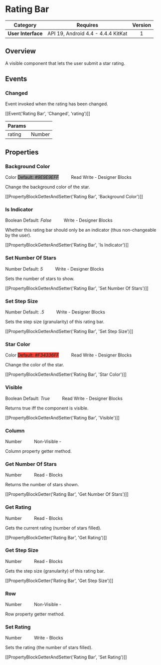 # Rating Bar

| Category | Requires | Version |
|:--------:|:-------:|:--------:|
|**User Interface**|<span class="chip chip-any">API 19, Android 4.4 - 4.4.4 KitKat</span>|<span class="chip chip-number">1</span>|

## Overview

A visible component that lets the user submit a star rating.

## Events

### Changed

Event invoked when the rating has been changed.

[[Event('Rating Bar', 'Changed', 'rating')]]

| Params | []() |
|--------|------|
|rating|<span class="chip chip-number">Number</span>|


## Properties

### Background Color

<span class="chip chip-color">Color</span> <span class="chip chip-color" style="background-color: #9E9E9E;">Default: <i>#9E9E9EFF</i></span>&nbsp;&nbsp;&nbsp;&nbsp;&nbsp;&nbsp;&nbsp;&nbsp;&nbsp;&nbsp;<span class="chip chip-rw">Read</span> <span class="chip chip-rw">Write</span> - <span class="chip chip-bd">Designer</span> <span class="chip chip-bd">Blocks</span> 

Change the background color of the star.

[[PropertyBlockGetterAndSetter('Rating Bar', 'Background Color')]]

### Is Indicator

<span class="chip chip-boolean">Boolean</span> <span class="chip chip-boolean">Default: <i>False</i></span>&nbsp;&nbsp;&nbsp;&nbsp;&nbsp;&nbsp;&nbsp;&nbsp;&nbsp;&nbsp;<span class="chip chip-rw">Write</span> - <span class="chip chip-bd">Designer</span> <span class="chip chip-bd">Blocks</span> 

Whether this rating bar should only be an indicator (thus non-changeable by the user).

[[PropertyBlockGetterAndSetter('Rating Bar', 'Is Indicator')]]

### Set Number Of Stars

<span class="chip chip-number">Number</span> <span class="chip chip-number">Default: <i>5</i></span>&nbsp;&nbsp;&nbsp;&nbsp;&nbsp;&nbsp;&nbsp;&nbsp;&nbsp;&nbsp;<span class="chip chip-rw">Write</span> - <span class="chip chip-bd">Designer</span> <span class="chip chip-bd">Blocks</span> 

Sets the number of stars to show.

[[PropertyBlockGetterAndSetter('Rating Bar', 'Set Number Of Stars')]]

### Set Step Size

<span class="chip chip-number">Number</span> <span class="chip chip-number">Default: <i>.5</i></span>&nbsp;&nbsp;&nbsp;&nbsp;&nbsp;&nbsp;&nbsp;&nbsp;&nbsp;&nbsp;<span class="chip chip-rw">Write</span> - <span class="chip chip-bd">Designer</span> <span class="chip chip-bd">Blocks</span> 

Sets the step size (granularity) of this rating bar.

[[PropertyBlockGetterAndSetter('Rating Bar', 'Set Step Size')]]

### Star Color

<span class="chip chip-color">Color</span> <span class="chip chip-color" style="background-color: #F34336;">Default: <i>#F34336FF</i></span>&nbsp;&nbsp;&nbsp;&nbsp;&nbsp;&nbsp;&nbsp;&nbsp;&nbsp;&nbsp;<span class="chip chip-rw">Read</span> <span class="chip chip-rw">Write</span> - <span class="chip chip-bd">Designer</span> <span class="chip chip-bd">Blocks</span> 

Change the color of the star.

[[PropertyBlockGetterAndSetter('Rating Bar', 'Star Color')]]

### Visible

<span class="chip chip-boolean">Boolean</span> <span class="chip chip-boolean">Default: <i>True</i></span>&nbsp;&nbsp;&nbsp;&nbsp;&nbsp;&nbsp;&nbsp;&nbsp;&nbsp;&nbsp;<span class="chip chip-rw">Read</span> <span class="chip chip-rw">Write</span> - <span class="chip chip-bd">Designer</span> <span class="chip chip-bd">Blocks</span> 

Returns true iff the component is visible.

[[PropertyBlockGetterAndSetter('Rating Bar', 'Visible')]]

### Column

<span class="chip chip-number">Number</span>&nbsp;&nbsp;&nbsp;&nbsp;&nbsp;&nbsp;&nbsp;&nbsp;&nbsp;&nbsp;<span class="chip chip-rw">Non-Visible</span> - 

Column property getter method.

### Get Number Of Stars

<span class="chip chip-number">Number</span>&nbsp;&nbsp;&nbsp;&nbsp;&nbsp;&nbsp;&nbsp;&nbsp;&nbsp;&nbsp;<span class="chip chip-rw">Read</span> - <span class="chip chip-bd">Blocks</span> 

Returns the number of stars shown.

[[PropertyBlockGetter('Rating Bar', 'Get Number Of Stars')]]

### Get Rating

<span class="chip chip-number">Number</span>&nbsp;&nbsp;&nbsp;&nbsp;&nbsp;&nbsp;&nbsp;&nbsp;&nbsp;&nbsp;<span class="chip chip-rw">Read</span> - <span class="chip chip-bd">Blocks</span> 

Gets the current rating (number of stars filled).

[[PropertyBlockGetter('Rating Bar', 'Get Rating')]]

### Get Step Size

<span class="chip chip-number">Number</span>&nbsp;&nbsp;&nbsp;&nbsp;&nbsp;&nbsp;&nbsp;&nbsp;&nbsp;&nbsp;<span class="chip chip-rw">Read</span> - <span class="chip chip-bd">Blocks</span> 

Gets the step size (granularity) of this rating bar.

[[PropertyBlockGetter('Rating Bar', 'Get Step Size')]]

### Row

<span class="chip chip-number">Number</span>&nbsp;&nbsp;&nbsp;&nbsp;&nbsp;&nbsp;&nbsp;&nbsp;&nbsp;&nbsp;<span class="chip chip-rw">Non-Visible</span> - 

Row property getter method.

### Set Rating

<span class="chip chip-number">Number</span>&nbsp;&nbsp;&nbsp;&nbsp;&nbsp;&nbsp;&nbsp;&nbsp;&nbsp;&nbsp;<span class="chip chip-rw">Write</span> - <span class="chip chip-bd">Blocks</span> 

Sets the rating (the number of stars filled).

[[PropertyBlockGetterAndSetter('Rating Bar', 'Set Rating')]]